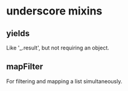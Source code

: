 # underscore mixins #

## yields ##

Like '_.result', but not requiring an object.

## mapFilter ##

For filtering and mapping a list simultaneously.


